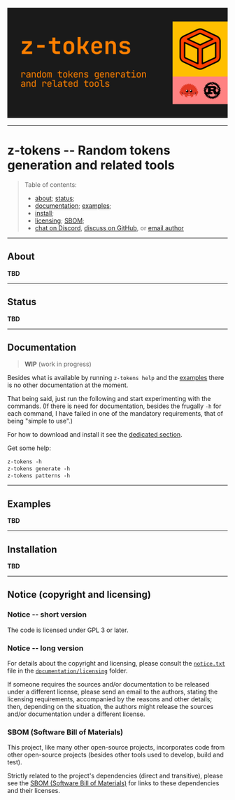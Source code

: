 



![logo](./documentation/assets/github-banner.png)




-------------------------------------------------------------------------------




# z-tokens -- Random tokens generation and related tools

> Table of contents:
>
> * [about](#about); [status](#status);
> * [documentation](#documentation); [examples](#examples);
> * [install](#install);
> * [licensing](#license); [SBOM](#sbom);
> * [chat on Discord](https://discord.gg/fwQmHGzs7E), [discuss on GitHub](https://github.com/volution/z-tokens/discussions/categories/discussions), or [email author](mailto:ciprian.craciun@gmail.com)




-------------------------------------------------------------------------------




## <span id="about">About</span>


**TBD**




-------------------------------------------------------------------------------




## <span id="status">Status</span>


**TBD**




-------------------------------------------------------------------------------




## <span id="documentation">Documentation</span>


> **WIP** (work in progress)

Besides what is available by running `z-tokens help` and the [examples](#examples) there is no other documentation at the moment.

That being said, just run the following and start experimenting with the commands.
(If there is need for documentation, besides the frugally `-h` for each command, I have failed in one of the mandatory requirements, that of being "simple to use".)

For how to download and install it see the [dedicated section](#install).

Get some help:
~~~~
z-tokens -h
z-tokens generate -h
z-tokens patterns -h
~~~~




-------------------------------------------------------------------------------




## <span id="examples">Examples</span>


**TBD**




-------------------------------------------------------------------------------




## <span id="install">Installation</span>


**TBD**




-------------------------------------------------------------------------------




## <span id="license">Notice (copyright and licensing)</span>


### Notice -- short version

The code is licensed under GPL 3 or later.


### Notice -- long version

For details about the copyright and licensing, please consult the [`notice.txt`](./documentation/licensing/notice.txt) file in the [`documentation/licensing`](./documentation/licensing) folder.

If someone requires the sources and/or documentation to be released
under a different license, please send an email to the authors,
stating the licensing requirements, accompanied by the reasons
and other details; then, depending on the situation, the authors might
release the sources and/or documentation under a different license.


### <span id="sbom">SBOM (Software Bill of Materials)</span>

This project, like many other open-source projects,
incorporates code from other open-source projects
(besides other tools used to develop, build and test).

Strictly related to the project's dependencies (direct and transitive),
please see the [SBOM (Software Bill of Materials)](./documentation/sbom/sbom.md)
for links to these dependencies and their licenses.

